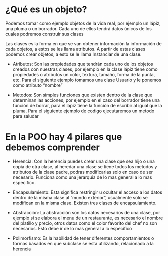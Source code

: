 # ¿Qué es un objeto?
Podemos tomar como ejemplo objetos de la vida real, por ejemplo un lápiz, una pluma o un borrador. Cada uno de ellos tendrá datos únicos de los cuales podremos construir sus clases

Las clases es la forma en que se van obtener información la información de cada objetos, a estos se les llama atributos. A partir de estas clases podemos crear objetos, a esto se le llama Instanciar de una clase.

* Atributos: Son las propiedades que tendrán cada uno de los objetos creados con nuestras clases, por ejemplo en la clase lápiz tiene como propiedades o atributos un color, textura, tamaño, forma de la punta, etc. Para el siguiente ejemplo tomamos una clase Usuario y le ponemos como atributo “nombre”

* Metodos: Son simples funciones que existen dentro de la clase que determinan las acciones, por ejemplo en el caso del borrador tiene una función de borrar, para el lápiz tiene la función de escribir al igual que la pluma. Para el siguiente ejemplo de codigo ejecutaremos un metodo para saludar

# En la POO hay 4 pilares que debemos comprender
* Herencia: Con la herencia puedes crear una clase que sea hijo o una copia de otra clase, al heredar una clase se tiene todos los metodos y atributos de la clase padre, podras modificarlas solo en caso de ser necesario. Funciona como una jerarquia de lo mas general a lo mas especifico.

* Encapsulamiento: Esta significa restringir u ocultar el acceso a los datos dentro de la misma clase al “mundo exterior”, usualmente solo se modifican en la misma clase. Existen tres clases de encapsulamiento.

* Abstracción: La abstracción son los datos necesarios de una clase, por ejemplo si se elabora el menu de un restaurante, es necesario el nombre del platillo y precio, otros datos como el color favorito del chef no son necesarios. Esto debe ir de lo mas general a lo especifico

* Polimorfismo: Es la habilidad de tener diferentes comportamientos o formas basados en que subclase se esta utilizando, relacionado a la herencia
